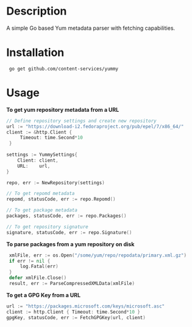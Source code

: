 
# Description
A simple Go based Yum metadata parser with fetching capabilities.

# Installation

```shell  
 go get github.com/content-services/yummy  
```  

# Usage

**To get yum repository metadata from  a URL**
```go   
// Define repository settings and create new repository 
url := "https://download-i2.fedoraproject.org/pub/epel/7/x86_64/"
client := &http.Client { 
     Timeout: time.Second*10 
 }
 
settings := YummySettings{
    Client: client,
    URL:    url,
}

repo, err := NewRepository(settings)

// To get repomd metadata
repomd, statusCode, err := repo.Repomd()

// To get package metadata
packages, statusCode, err := repo.Packages()

// To get repository signature
signature, statusCode, err := repo.Signature()
```  

**To parse packages from a yum repository on disk**

```go  
 xmlFile, err := os.Open("/some/yum/repo/repodata/primary.xml.gz") 
 if err != nil { 
	 log.Fatal(err) 
 } 
 defer xmlFile.Close() 
 result, err := ParseCompressedXMLData(xmlFile)  
```

**To get a GPG Key from a URL**
```go
url := "https://packages.microsoft.com/keys/microsoft.asc"
client := http.Client { Timeout: time.Second*10 }   
gpgKey, statusCode, err := FetchGPGKey(url, client)
```
